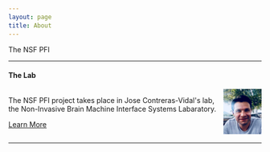 ```yaml
---
layout: page
title: About
---
```

The NSF PFI 



<hr>
<h4>The Lab</h4>
<div float="left" style="overflow: auto;">
  <img class="section" align="right" height="15%" width="15%" src="/photos/AKilicarslan.jpeg" />
<p align="left">The NSF PFI project takes place in Jose Contreras-Vidal's lab, the Non-Invasive Brain Machine Interface Systems Labaratory.</p>

<a class="button" href="/lab/">Learn More</a>
  </div>
<hr>
